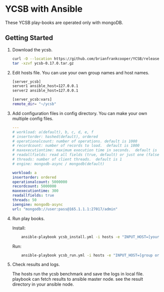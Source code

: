 

YCSB with Ansible
====================================
These YCSB play-books are operated only with mongoDB.

Getting Started
---------------
1. Download the ycsb.
     ```sh
     curl -O --location https://github.com/brianfrankcooper/YCSB/releases/download/0.17.0/ycsb-0.17.0.tar.gz
     tar -xzvf ycsb-0.17.0.tar.gz
     ```

2. Edit hosts file. You can use your own group names and host names.
    ```sh
    [server_ycsb]
    server1 ansible_host=127.0.0.1 
    server2 ansible_host=127.0.0.1 

    [server_ycsb:vars]
    remote_dir= "~/ycsb"
    ```
3. Add configuration files in config directory. You can make your own multiple config files.
    ```yaml
    ---
    # workload: a(default), b, c, d, e, f
    # insertorder: hashed(default), ordered
    # operationalcount: number of operations. default is 1000
    # recordcount: number of records to load.  default is 1000
    # maxexecutiontime: maximum execution time in seconds.  default is 60
    # readallfields: read all fields (true, default) or just one (false)
    # threads: number of client threads.  default is 1
    # engine: mongodb-async / mongodb(default)

    workload: a
    insertorder: ordered
    operationalcount: 5000000
    recordcount: 5000000
    maxexecutiontime: 300
    readallfields: true
    threads: 50
    ioengine: mongodb-async
    url: "mongodb://user:pass@165.1.1.1:27017/admin"
    ```
4. Run play books.

    Install:
    ```sh
    	ansible-playbook ycsb_install.yml -i hosts -e "INPUT_HOST=[your own group or host]"
    ```

    Run:
    ```sh
    	ansible-playbook ycsb_run.yml -i hosts -e "INPUT_HOST=[group or host name], CONFIG_FILE=[config file name]"

    ```
5. Check results and logs.

    The hosts run the ycsb benchmark and save the logs in local file. playbook can fetch results to ansible master node. see the result directory in your ansible node.
